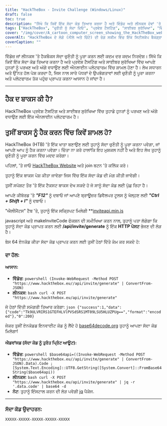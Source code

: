 ```yaml
---
title: "HackTheBox - Invite Challenge (Windows/Linux)"
draft: false
toc: true
description: "ਸਿੱਖੋ ਕਿ ਕਿਵੇਂ ਇੱਕ ਸੱਦਾ ਕੋਡ ਤਿਆਰ ਕਰਨਾ ਹੈ ਅਤੇ ਵਿੰਡੋਜ਼ ਅਤੇ ਲੀਨਕਸ ਦੋਵਾਂ 'ਤੇ ਪ੍ਰਵੇਸ਼ ਟੈਸਟਿੰਗ ਅਤੇ ਸਾਈਬਰ ਸੁਰੱਖਿਆ ਵਿੱਚ ਆਪਣੇ ਹੁਨਰਾਂ ਨੂੰ ਪਰਖਣ ਅਤੇ ਅੱਗੇ ਵਧਾਉਣ ਲਈ HackTheBox ਔਨਲਾਈਨ ਪਲੇਟਫਾਰਮ ਵਿੱਚ ਸ਼ਾਮਲ ਹੋਣਾ ਹੈ।"
tags: ["HackTheBox", "ਚੁਣੌਤੀ ਨੂੰ ਸੱਦਾ ਦਿਓ", "ਪ੍ਰਵੇਸ਼ ਟੈਸਟਿੰਗ", "ਸਾਈਬਰ ਸੁਰੱਖਿਆ", "ਵਿੰਡੋਜ਼", "ਲੀਨਕਸ", "ਔਨਲਾਈਨ ਪਲੇਟਫਾਰਮ", "HTTP ਪੋਸਟ", "ਸੱਦਾ ਕੋਡ", "ਬੇਸ64 ਏਨਕੋਡ ਕੀਤਾ ਗਿਆ", "ਪਾਵਰਸ਼ੇਲ", "ਲੀਨਕਸ ਬੈਸ਼", "ਬੇਸ 64 ਡੀਕੋਡ", "ਕੋਡ ਜਨਰੇਸ਼ਨ ਨੂੰ ਸੱਦਾ ਦਿਓ", "ਪ੍ਰੋਗਰਾਮਿੰਗ", "ਵੈੱਬ ਵਿਕਾਸ", "ਤਕਨਾਲੋਜੀ", "ਆਈਟੀ ਸੁਰੱਖਿਆ", "ਆਈਟੀ ਸਿਖਲਾਈ"]
cover: "/img/cover/A_cartoon_computer_screen_showing_the_HackTheBox_website.png"
coverAlt: "HackTheBox ਦੇ ਲੋਗੋ (ਨੀਲੇ ਅਤੇ ਚਿੱਟੇ) ਦੀ ਰੰਗ ਸਕੀਮ ਵਿੱਚ ਇੱਕ ਸਿਟੀਸਕੇਪ ਬੈਕਗ੍ਰਾਊਂਡ ਦੇ ਨਾਲ, ਇੱਕ ਕਾਰਟੂਨ ਕੰਪਿਊਟਰ ਸਕ੍ਰੀਨ, ਜਿਸ ਵਿੱਚ ਇੱਕ ਵਾਲਟ ਦੇ ਦਰਵਾਜ਼ੇ ਨੂੰ ਇੱਕ ਚਾਬੀ ਨਾਲ ਅਨਲੌਕ ਕੀਤਾ ਗਿਆ ਹੈ, ਇੱਕ ਟਰਾਫੀ ਜਾਂ ਮੈਡਲ ਨੂੰ ਪ੍ਰਗਟ ਕਰਦਾ ਹੈ, ਹੈਕTheBox ਵੈੱਬਸਾਈਟ ਦਿਖਾ ਰਿਹਾ ਹੈ।"
coverCaption: ""
---
```

 ਵਿੰਡੋਜ਼ ਜਾਂ ਲੀਨਕਸ 'ਤੇ ਹੈਕਬੌਕਸ ਸੱਦਾ ਚੁਣੌਤੀ ਨੂੰ ਪੂਰਾ ਕਰਨ ਲਈ ਕਦਮ ਦਰ ਕਦਮ ਨਿਰਦੇਸ਼। ਸਿੱਖੋ ਕਿ ਕਿਵੇਂ ਇੱਕ ਸੱਦਾ ਕੋਡ ਤਿਆਰ ਕਰਨਾ ਹੈ ਅਤੇ ਪ੍ਰਵੇਸ਼ ਟੈਸਟਿੰਗ ਅਤੇ ਸਾਈਬਰ ਸੁਰੱਖਿਆ ਵਿੱਚ ਆਪਣੇ ਹੁਨਰਾਂ ਨੂੰ ਪਰਖਣ ਅਤੇ ਅੱਗੇ ਵਧਾਉਣ ਲਈ ਔਨਲਾਈਨ ਪਲੇਟਫਾਰਮ ਵਿੱਚ ਸ਼ਾਮਲ ਹੋਣਾ ਹੈ। ਲੇਖ ਸਧਾਰਨ ਅਤੇ ਉੱਨਤ ਹੱਲ ਪੇਸ਼ ਕਰਦਾ ਹੈ, ਜਿਸ ਨਾਲ ਸਾਰੇ ਪੱਧਰਾਂ ਦੇ ਉਪਭੋਗਤਾਵਾਂ ਲਈ ਚੁਣੌਤੀ ਨੂੰ ਪੂਰਾ ਕਰਨਾ ਅਤੇ ਪਲੇਟਫਾਰਮ ਤੱਕ ਪਹੁੰਚ ਪ੍ਰਾਪਤ ਕਰਨਾ ਆਸਾਨ ਹੋ ਜਾਂਦਾ ਹੈ।

______

## ਹੈਕ ਦ ਬਾਕਸ ਕੀ ਹੈ?

HackTheBox ਪ੍ਰਵੇਸ਼ ਟੈਸਟਿੰਗ ਅਤੇ ਸਾਈਬਰ ਸੁਰੱਖਿਆ ਵਿੱਚ ਤੁਹਾਡੇ ਹੁਨਰਾਂ ਨੂੰ ਪਰਖਣ ਅਤੇ ਅੱਗੇ ਵਧਾਉਣ ਲਈ ਇੱਕ ਔਨਲਾਈਨ ਪਲੇਟਫਾਰਮ ਹੈ।

## ਤੁਸੀਂ ਬਾਕਸ ਨੂੰ ਹੈਕ ਕਰਨ ਵਿੱਚ ਕਿਵੇਂ ਸ਼ਾਮਲ ਹੋ?

HackTheBox (HTB) 'ਤੇ ਇੱਕ ਖਾਤਾ ਬਣਾਉਣ ਲਈ ਤੁਹਾਨੂੰ ਸੱਦਾ ਚੁਣੌਤੀ ਨੂੰ ਪੂਰਾ ਕਰਨਾ ਪਵੇਗਾ, ਜਾਂ ਆਪਣੇ ਆਪ ਨੂੰ ਹੈਕ ਕਰਨਾ ਪਵੇਗਾ। ਚਿੰਤਾ ਨਾ ਕਰੋ ਹਾਲਾਂਕਿ ਇਹ ਮੁਸ਼ਕਲ ਨਹੀਂ ਹੈ ਅਤੇ ਇਹ ਲੇਖ ਤੁਹਾਨੂੰ ਚੁਣੌਤੀ ਨੂੰ ਪੂਰਾ ਕਰਨ ਵਿੱਚ ਮਦਦ ਕਰੇਗਾ।

ਪਹਿਲਾਂ, 'ਤੇ ਜਾਓ [HackTheBox Website](https://hackthebox.eu) ਅਤੇ join ਬਟਨ 'ਤੇ ਕਲਿੱਕ ਕਰੋ।

ਤੁਹਾਨੂੰ ਇੱਕ ਬਾਕਸ ਪੇਸ਼ ਕੀਤਾ ਜਾਵੇਗਾ ਜਿਸ ਵਿੱਚ ਇੱਕ ਸੱਦਾ ਕੋਡ ਦੀ ਮੰਗ ਕੀਤੀ ਜਾਵੇਗੀ।

ਤੁਸੀਂ ਸਪੱਸ਼ਟ ਤੌਰ 'ਤੇ ਇੱਕ ਟੈਕਸਟ ਬਾਕਸ ਦੇਖ ਸਕਦੇ ਹੋ ਜੋ ਸਾਨੂੰ ਸੱਦਾ ਕੋਡ ਲਈ ਪੁੱਛ ਰਿਹਾ ਹੈ।

ਆਪਣੇ ਕੀਬੋਰਡ 'ਤੇ ***"F12"*** ਨੂੰ ਦਬਾਓ ਜਾਂ ਆਪਣੇ ਬ੍ਰਾਊਜ਼ਰ ਡਿਵੈਲਪਰ ਟੂਲਸ ਨੂੰ ਖੋਲ੍ਹਣ ਲਈ ***"Ctrl + Shift + I"*** ਨੂੰ ਦਬਾਓ।

"ਐਲੀਮੈਂਟਸ" ਟੈਬ 'ਤੇ, ਤੁਹਾਨੂੰ ਇੱਕ ਸਕ੍ਰਿਪਟ ਮਿਲੇਗੀ **[inviteapi.min.js](https://www.hackthebox.eu/js/inviteapi.min.js)

javascript ਅਤੇ makeInviteCode ਫੰਕਸ਼ਨ ਦੀ ਸਮੀਖਿਆ ਕਰਨ ਨਾਲ, ਤੁਹਾਨੂੰ ਪਤਾ ਲੱਗੇਗਾ ਕਿ ਤੁਹਾਨੂੰ ਸੱਦਾ ਕੋਡ ਪ੍ਰਾਪਤ ਕਰਨ ਲਈ **/api/invite/generate** ਨੂੰ ਇੱਕ **HTTP ਪੋਸਟ** ਭੇਜਣ ਦੀ ਲੋੜ ਹੈ।

ਬੇਸ 64 ਏਨਕੋਡ ਕੀਤਾ ਸੱਦਾ ਕੋਡ ਪ੍ਰਾਪਤ ਕਰਨ ਲਈ ਤੁਸੀਂ ਹੇਠਾਂ ਦਿੱਤੇ ਕੰਮ ਕਰ ਸਕਦੇ ਹੋ:

### ਦਾ ਹੱਲ:

#### ਆਸਾਨ:
- **ਵਿੰਡੋਜ਼**: ```powershell (Invoke-WebRequest -Method POST "https://www.hackthebox.eu//api/invite/generate" | ConvertFrom-JSON) ```
- **ਲੀਨਕਸ**: ```bash curl -X POST "https://www.hackthebox.eu/api/invite/generate" ```

ਜੋ ਹੇਠਾਂ ਦਿੱਤੀ ਸਮੱਗਰੀ ਤਿਆਰ ਕਰੇਗਾ: ```json {"success":1,"data":{"code":"Tk9ULVRIRS1GTEFHLVlPVSdSRS1MT09LSU5HLUZPUg==","format":"encoded"},"0":200} ```

ਜੇਕਰ ਤੁਸੀਂ ਏਨਕੋਡਡ ਇਨਵਾਈਟ ਕੋਡ ਨੂੰ ਲੈਂਦੇ ਹੋ [base64decode.org](https://www.base64decode.org/) ਤੁਹਾਨੂੰ ਆਪਣਾ ਸੱਦਾ ਕੋਡ ਮਿਲੇਗਾ!

#### ਐਡਵਾਂਸਡ (ਸੱਦਾ ਕੋਡ ਨੂੰ ਤੁਰੰਤ ਪ੍ਰਿੰਟ ਆਊਟ):
 - **ਵਿੰਡੋਜ਼**: ```powershell $base64api=((Invoke-WebRequest -Method POST "https://www.hackthebox.eu//api/invite/generate" | ConvertFrom-JSON).Data).Code ; [System.Text.Encoding]::UTF8.GetString([System.Convert]::FromBase64String($base64api)) ```
- **ਲੀਨਕਸ**: ```bash curl -X POST "https://www.hackthebox.eu/api/invite/generate" | jq -r '.data.code' | base64 -d ```
 - **ਨੋਟ**: ਤੁਹਾਨੂੰ ਇੰਸਟਾਲ ਕਰਨ ਦੀ ਲੋੜ ਪਵੇਗੀ [jq](https://stedolan.github.io/jq/download/) ਪੈਕੇਜ.

______

### ਸੱਦਾ ਕੋਡ ਉਦਾਹਰਨ:
```XXXXX-XXXXX-XXXXX-XXXXX-XXXXX```


